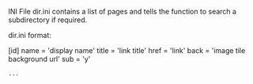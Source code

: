 INI File 
  dir.ini contains a list of pages and tells the function to search a subdirectory if required.

  dir.ini format:
	
[id]
name = 'display name'
title = 'link title'
href = 'link'
back = 'image tile background url'
sub = 'y'
    
    ...